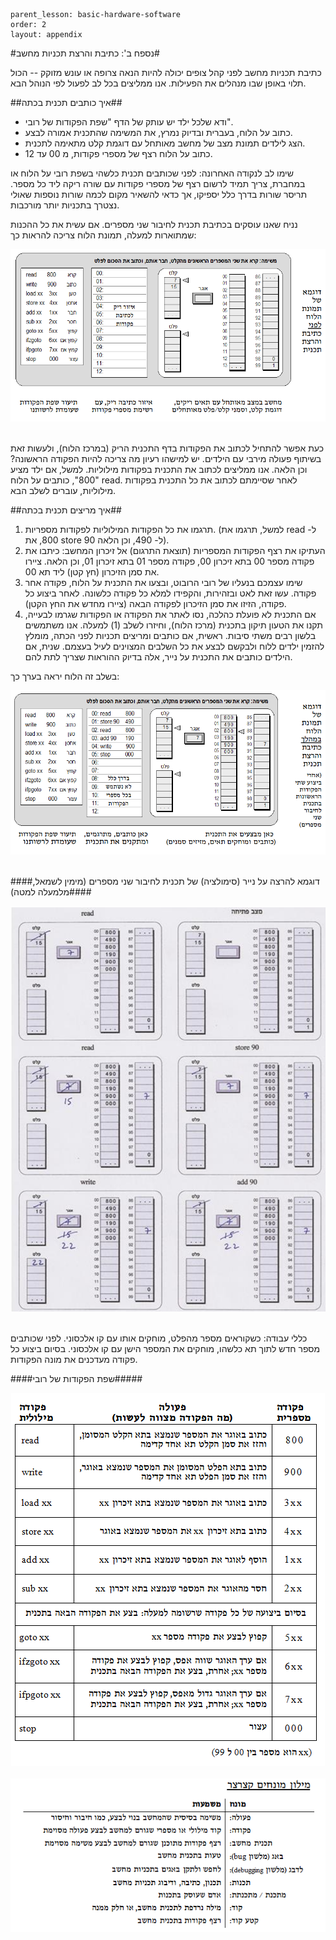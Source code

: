```
parent_lesson: basic-hardware-software
order: 2
layout: appendix
```

#נספח ב': כתיבת והרצת תכניות מחשב#

כתיבת תכניות מחשב לפני קהל צופים יכולה להיות הנאה צרופה או עונש מזוקק -- הכול תלוי באופן שבו מנהלים את הפעילות. אנו ממליצים בכל לב לפעול לפי הנוהל הבא.

##איך כותבים תכנית בכתה##

- ודא שלכל ילד יש עותק של הדף "שפת הפקודות של רובי".
- כתוב על הלוח, בעברית ובדיוק נמרץ, את המשימה שהתכנית אמורה לבצע.
- הצג לילדים תמונת מצב של מחשב מאותחל עם דוגמת קלט מתאימה לתכנית.
- כתוב על הלוח רצף של מספרי פקודות, מ 00 עד 12. 

שימו לב לנקודה האחרונה: לפני שכותבים תכנית כלשהי בשפת רובי על הלוח או במחברת, צריך תמיד לרשום רצף של מספרי פקודות עם שורה ריקה ליד כל מספר. תריסר שורות בדרך כלל יספיקו, אך כדאי להשאיר מקום לכמה שורות נוספות שאולי נצטרך בתכניות יותר מורכבות.

נניח שאנו עוסקים בכתיבת תכנית לחיבור שני מספרים. אם עשית את כל ההכנות שמתוארות למעלה, תמונת הלוח צריכה להראות כך:


<div id="container" align="center">
  <img src="img19.png" title=""/>
</div>
<br>

כעת אפשר להתחיל לכתוב את הפקודות בדף התכנית הריק (במרכז הלוח), ולעשות זאת בשיתוף פעולה מירבי עם הילדים. יש למישהו רעיון מה צריכה להיות הפקודה הראשונה? וכן הלאה. אנו ממליצים לכתוב את התכנית בפקודות מילוליות. למשל, אם ילד מציע "800", כותבים על הלוח read. לאחר שסיימתם לכתוב את כל התכנית בפקודות מילוליות, עוברים לשלב הבא. 

##איך מריצים תכנית בכתה##

1. תרגמו את כל הפקודות המילוליות לפקודות מספריות.
    (למשל, תרגמו את read ל- 800, את store 90 ל- 490, וכן הלאה).
2. העתיקו את רצף הפקודות המספריות (תוצאת התרגום) אל זיכרון המחשב:
    כיתבו את פקודה מספר 00 בתא זיכרון 00, פקודה מספר 01 בתא זיכרון 01, וכן הלאה.
    ציירו את סמן הזיכרון (חץ קטן) ליד תא 00.
3. שימו עצמכם בנעליו של רובי הרובוט, ובצעו את התכנית על הלוח, פקודה אחר פקודה. 
    עשו זאת לאט ובזהירות, והקפידו למלא כל פקודה כלשונה. לאחר ביצוע כל פקודה, הזיזו את
    סמן הזיכרון לפקודה הבאה (ציירו מחדש את החץ הקטן).
4. אם התכנית לא פועלת כהלכה, נסו לאתר את הפקודה או הפקודות שגרמו לבעייה,
    תקנו את הטעון תיקון בתכנית (מרכז הלוח), וחיזרו לשלב (1) למעלה.
אנו משתמשים בלשון רבים משתי סיבות. ראשית, אם כותבים ומריצים תכניות לפני הכתה, מומלץ להזמין ילדים ללוח ולבקשם לבצע את כל השלבים המצוינים לעיל בעצמם. שנית, אם הילדים כותבים את התכנית על נייר, אלה בדיוק ההוראות שצריך לתת להם.

בשלב זה הלוח יראה בערך כך:

<div id="container" align="center">
  <img src="img20.png" title=""/>
</div>
<br>

####דוגמא להרצה על נייר (סימולציה) של תכנית לחיבור שני מספרים (מימין לשמאל, מלמעלה למטה)####
<div id="container" align="center">
  <img src="img21.png" title=""/>
</div>
<br>

כללי עבודה: כשקוראים מספר מהפלט, מוחקים אותו עם קו אלכסוני. לפני שכותבים מספר חדש לתוך תא כלשהו, מוחקים את המספר הישן עם קו אלכסוני. בסיום ביצוע כל פקודה מעדכנים את מונה הפקודות.

 
####שפת הפקודות של רובי#####

<div id="container" align="center">
  <img src="img22.png" title=""/>
</div>
<br>

<div id="container" align="center">
  <img src="img23.png" title=""/>
</div>
<br>